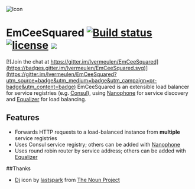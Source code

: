 ![Icon](http://i.imgur.com/ouLOkaz.png?1) 
# EmCeeSquared [![Build status](https://ci.appveyor.com/api/projects/status/lkr8087vbafj5maa?svg=true)](https://ci.appveyor.com/project/lvermeulen/emceesquared) [![license](https://img.shields.io/github/license/lvermeulen/emceesquared.svg?maxAge=2592000)](https://github.com/lvermeulen/EmCeeSquared/blob/master/LICENSE) ![](https://img.shields.io/badge/netstandard-1.6-yellowgreen.svg)

[![Join the chat at https://gitter.im/lvermeulen/EmCeeSquared](https://badges.gitter.im/lvermeulen/EmCeeSquared.svg)](https://gitter.im/lvermeulen/EmCeeSquared?utm_source=badge&utm_medium=badge&utm_campaign=pr-badge&utm_content=badge)
EmCeeSquared is an extensible load balancer for service registries (e.g. [Consul](https://github.com/hashicorp/consul)), using [Nanophone](https://github.com/lvermeulen/Nanophone) for service discovery and [Equalizer](https://github.com/lvermeulen/Equalizer) for load balancing.

## Features
* Forwards HTTP requests to a load-balanced instance from **multiple** service registries
* Uses Consul service registry; others can be added with [Nanophone](https://github.com/lvermeulen/Nanophone)
* Uses round robin router by service address; others can be added with [Equalizer](https://github.com/lvermeulen/Equalizer)

##Thanks
* [Dj](https://thenounproject.com/term/dj/430454) icon by [lastspark](https://thenounproject.com/lastspark/) from [The Noun Project](https://thenounproject.com)
